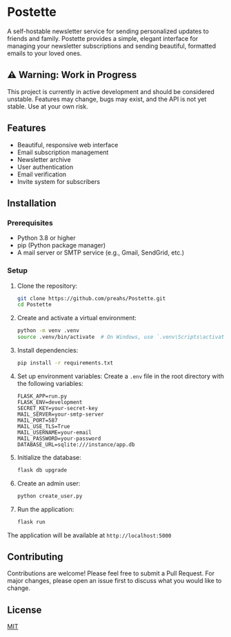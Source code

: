 # Postette

A self-hostable newsletter service for sending personalized updates to friends and family. Postette provides a simple, elegant interface for managing your newsletter subscriptions and sending beautiful, formatted emails to your loved ones.

## ⚠️ Warning: Work in Progress

This project is currently in active development and should be considered unstable. Features may change, bugs may exist, and the API is not yet stable. Use at your own risk.

## Features

- Beautiful, responsive web interface
- Email subscription management
- Newsletter archive
- User authentication
- Email verification
- Invite system for subscribers

## Installation

### Prerequisites

- Python 3.8 or higher
- pip (Python package manager)
- A mail server or SMTP service (e.g., Gmail, SendGrid, etc.)

### Setup

1. Clone the repository:
   ```bash
   git clone https://github.com/preahs/Postette.git
   cd Postette
   ```

2. Create and activate a virtual environment:
   ```bash
   python -m venv .venv
   source .venv/bin/activate  # On Windows, use `.venv\Scripts\activate`
   ```

3. Install dependencies:
   ```bash
   pip install -r requirements.txt
   ```

4. Set up environment variables:
   Create a `.env` file in the root directory with the following variables:
   ```
   FLASK_APP=run.py
   FLASK_ENV=development
   SECRET_KEY=your-secret-key
   MAIL_SERVER=your-smtp-server
   MAIL_PORT=587
   MAIL_USE_TLS=True
   MAIL_USERNAME=your-email
   MAIL_PASSWORD=your-password
   DATABASE_URL=sqlite:///instance/app.db
   ```

5. Initialize the database:
   ```bash
   flask db upgrade
   ```

6. Create an admin user:
   ```bash
   python create_user.py
   ```

7. Run the application:
   ```bash
   flask run
   ```

The application will be available at `http://localhost:5000`

## Contributing

Contributions are welcome! Please feel free to submit a Pull Request. For major changes, please open an issue first to discuss what you would like to change.

## License

[MIT](https://choosealicense.com/licenses/mit/)
